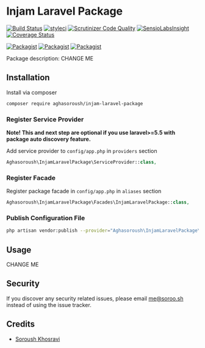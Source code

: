 # Injam Laravel Package

[![Build Status](https://travis-ci.org/aghasoroush/injam-laravel-package.svg?branch=master)](https://travis-ci.org/aghasoroush/injam-laravel-package)
[![styleci](https://styleci.io/repos/CHANGEME/shield)](https://styleci.io/repos/CHANGEME)
[![Scrutinizer Code Quality](https://scrutinizer-ci.com/g/aghasoroush/injam-laravel-package/badges/quality-score.png?b=master)](https://scrutinizer-ci.com/g/aghasoroush/injam-laravel-package/?branch=master)
[![SensioLabsInsight](https://insight.sensiolabs.com/projects/CHANGEME/mini.png)](https://insight.sensiolabs.com/projects/CHANGEME)
[![Coverage Status](https://coveralls.io/repos/github/aghasoroush/injam-laravel-package/badge.svg?branch=master)](https://coveralls.io/github/aghasoroush/injam-laravel-package?branch=master)

[![Packagist](https://img.shields.io/packagist/v/aghasoroush/injam-laravel-package.svg)](https://packagist.org/packages/aghasoroush/injam-laravel-package)
[![Packagist](https://poser.pugx.org/aghasoroush/injam-laravel-package/d/total.svg)](https://packagist.org/packages/aghasoroush/injam-laravel-package)
[![Packagist](https://img.shields.io/packagist/l/aghasoroush/injam-laravel-package.svg)](https://packagist.org/packages/aghasoroush/injam-laravel-package)

Package description: CHANGE ME

## Installation

Install via composer
```bash
composer require aghasoroush/injam-laravel-package
```

### Register Service Provider

**Note! This and next step are optional if you use laravel>=5.5 with package
auto discovery feature.**

Add service provider to `config/app.php` in `providers` section
```php
Aghasoroush\InjamLaravelPackage\ServiceProvider::class,
```

### Register Facade

Register package facade in `config/app.php` in `aliases` section
```php
Aghasoroush\InjamLaravelPackage\Facades\InjamLaravelPackage::class,
```

### Publish Configuration File

```bash
php artisan vendor:publish --provider="Aghasoroush\InjamLaravelPackage\ServiceProvider" --tag="config"
```

## Usage

CHANGE ME

## Security

If you discover any security related issues, please email me@soroo.sh
instead of using the issue tracker.

## Credits

- [Soroush Khosravi](https://github.com/aghasoroush/injam-laravel-package)


